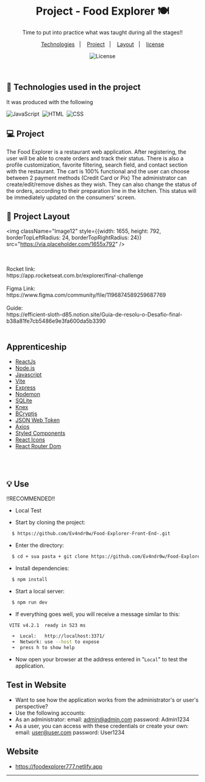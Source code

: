 <h1 align="center"> Project - Food Explorer 🍽</h1>

<p align="center">
Time to put into practice what was taught during all the stages!!

<p align="center">
  <a href="#-Technologies">Technologies</a>&nbsp;&nbsp;&nbsp;|&nbsp;&nbsp;&nbsp;
  <a href="#-Project">Project</a>&nbsp;&nbsp;&nbsp;|&nbsp;&nbsp;&nbsp;
  <a href="#-Layout">Layout</a>&nbsp;&nbsp;&nbsp;|&nbsp;&nbsp;&nbsp;
  <a href="#memo-license">license</a>
</p>

<p align="center">
  <img alt="License" src="https://img.shields.io/static/v1?label=license&message=MIT&color=49AA26&labelColor=000000">
</p>

<br>

## 🚀 Technologies used in the project

It was produced with the following

![JavaScript](https://img.shields.io/badge/-JavaScript-05122A?style=flat&logo=javascript)&nbsp;
![HTML](https://img.shields.io/badge/-HTML-05122A?style=flat&logo=HTML5)&nbsp;
![CSS](https://img.shields.io/badge/-CSS-05122A?style=flat&logo=CSS3&logoColor=1572B6)&nbsp;


## 💻 Project
The Food Explorer is a restaurant web application. After registering, the user will be able to create orders and track their status. There is also a profile customization, favorite filtering, search field, and contact section with the restaurant. The cart is 100% functional and the user can choose between 2 payment methods (Credit Card or Pix)
The administrator can create/edit/remove dishes as they wish. They can also change the status of the orders, according to their preparation line in the kitchen. This status will be immediately updated on the consumers' screen.
## 🔖 Project Layout
<img className="Image12" style={{width: 1655, height: 792, borderTopLeftRadius: 24, borderTopRightRadius: 24}} src="https://via.placeholder.com/1655x792" />
<br>
<br>

<br>
 Rocket link: 
<br>
https://app.rocketseat.com.br/explorer/final-challenge

<br>
<br>
 Figma Link: 
<br>
https://www.figma.com/community/file/1196874589259687769

<br>
<br>
 Guide: 
<br>
https://efficient-sloth-d85.notion.site/Guia-de-resolu-o-Desafio-final-b38a81fe7cb5486e9e3fa600da5b3390

<br>
<br>

## Apprenticeship

- [ReactJs](https://reactjs.org)
- [Node.js](https://nodejs.org/en/)
- [Javascript](https://developer.mozilla.org/pt-BR/docs/Web/JavaScript)
- [Vite](https://vitejs.dev/)
- [Express](https://expressjs.com)
- [Nodemon](https://nodemon.io/)
- [SQLite](https://www.sqlite.org/index.html)
- [Knex](https://knexjs.org/)
- [BCryptjs](https://www.npmjs.com/package/bcryptjs)
- [JSON Web Token](https://www.npmjs.com/package/jsonwebtoken)
- [Axios](https://www.npmjs.com/package/axios)
- [Styled Components](https://styled-components.com/)
- [React Icons](https://react-icons.github.io/react-icons/)
- [React Router Dom](https://react-icons.github.io/react-icons/)

<br>
<br>

## :bulb: Use

!!RECOMMENDED!!

- Local Test

- Start by cloning the project:

```bash
  $ https://github.com/Ev4ndr0w/Food-Explorer-Front-End-.git
```

- Enter the directory:

```bash 
  $ cd + sua pasta + git clone https://github.com/Ev4ndr0w/Food-Explorer-Front-End-.git
```

- Install dependencies:

```bash
  $ npm install
```

- Start a local server:

```bash
  $ npm run dev
```

- If everything goes well, you will receive a message similar to this:

```bash
 VITE v4.2.1  ready in 523 ms

  ➜  Local:   http://localhost:3371/
  ➜  Network: use --host to expose
  ➜  press h to show help
```

- Now open your browser at the address entered in "`Local`" to test the application.


## Test in Website
- Want to see how the application works from the administrator's or user's perspective?
- Use the following accounts:
- As an administrator: email: admin@admin.com password: Admin1234
- As a user, you can access with these credentials or create your own: email: user@user.com password: User1234


## Website
 - https://foodexplorer777.netlify.app
---
